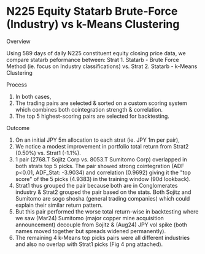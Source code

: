 # N225 Equity Statarb Brute-Force (Industry) vs k-Means Clustering
Overview

Using 589 days of daily N225 constituent equity closing price data, we compare statarb peformance between: 
Strat 1. Statarb - Brute Force Method (ie. focus on Industry classifications) vs.
Strat 2. Statarb - k-Means Clustering

Process
1. In both cases,
2. The trading pairs are selected & sorted on a custom scoring system which combines both cointegration strength & correlation.
3. The top 5 highest-scoring pairs are selected for backtesting.

Outcome 
1. On an initial JPY 5m allocation to each strat (ie. JPY 1m per pair),
2. We notice a modest improvement in portfolio total return from Strat2 (0.50%) vs. Strat1 (-1.1%).
3. 1 pair (2768.T Sojitz Corp vs. 8053.T Sumitomo Corp) overlapped in both strats top 5 picks. The pair showed strong cointegration (ADF p<0.01, ADF_Stat: -3.9034) and correlation (0.9692) giving it the "top score" of the 5 picks (4.9383) in the training window (90d lookback).
4. Strat1 thus grouped the pair because both are in Conglomerates industry & Strat2 grouped the pair based on the stats. Both Sojitz and Sumitomo are sogo shosha (general trading companies) which could explain their similar return pattern.
5. But this pair performed the worse total return-wise in backtesting where we saw (Mar24) Sumitomo (major copper mine acquisition announcement) decouple from Sojitz & (Aug24) JPY vol spike (both names moved together but spreads widened permanently). 
6. The remaining 4 k-Means top picks pairs were all different industries and also no overlap with Strat1 picks (Fig 4 png attached).
 
